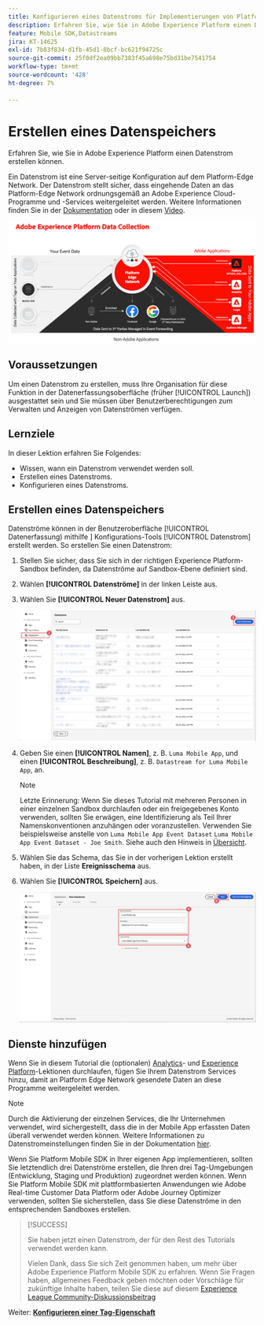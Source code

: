 ```yaml
---
title: Konfigurieren eines Datenstroms für Implementierungen von Platform Mobile SDK
description: Erfahren Sie, wie Sie in Adobe Experience Platform einen Datenstrom erstellen können.
feature: Mobile SDK,Datastreams
jira: KT-14625
exl-id: 7b83f834-d1fb-45d1-8bcf-bc621f94725c
source-git-commit: 25f0df2ea09bb7383f45a698e75bd31be7541754
workflow-type: tm+mt
source-wordcount: '428'
ht-degree: 7%

---
```


# Erstellen eines Datenspeichers

Erfahren Sie, wie Sie in Adobe Experience Platform einen Datenstrom erstellen können.

Ein Datenstrom ist eine Server-seitige Konfiguration auf dem Platform-Edge Network. Der Datenstrom stellt sicher, dass eingehende Daten an das Platform-Edge Network ordnungsgemäß an Adobe Experience Cloud-Programme und -Services weitergeleitet werden. Weitere Informationen finden Sie in der [Dokumentation](https://experienceleague.adobe.com/docs/experience-platform/datastreams/overview.html?lang=de) oder in diesem [Video](https://experienceleague.adobe.com/docs/platform-learn/data-collection/edge-network/configure-datastreams.html?lang=de).

![Architektur](assets/architecture.png)

## Voraussetzungen

Um einen Datenstrom zu erstellen, muss Ihre Organisation für diese Funktion in der Datenerfassungsoberfläche (früher [!UICONTROL Launch]) ausgestattet sein und Sie müssen über Benutzerberechtigungen zum Verwalten und Anzeigen von Datenströmen verfügen.

## Lernziele

In dieser Lektion erfahren Sie Folgendes:

* Wissen, wann ein Datenstrom verwendet werden soll.
* Erstellen eines Datenstroms.
* Konfigurieren eines Datenstroms.

## Erstellen eines Datenspeichers

Datenströme können in der Benutzeroberfläche [!UICONTROL Datenerfassung) mithilfe &#x200B;] Konfigurations-Tools [!UICONTROL Datenstrom] erstellt werden. So erstellen Sie einen Datenstrom:

1. Stellen Sie sicher, dass Sie sich in der richtigen Experience Platform-Sandbox befinden, da Datenströme auf Sandbox-Ebene definiert sind.
1. Wählen **[!UICONTROL Datenströme]** in der linken Leiste aus.
1. Wählen Sie **[!UICONTROL Neuer Datenstrom]** aus.

   ![Datenströme - Startseite](assets/datastream-new.png)

1. Geben Sie einen **[!UICONTROL Namen]**, z. B. `Luma Mobile App`, und einen **[!UICONTROL Beschreibung]**, z. B. `Datastream for Luma Mobile App`, an.

   >[!NOTE]
   >
   >Letzte Erinnerung: Wenn Sie dieses Tutorial mit mehreren Personen in einer einzelnen Sandbox durchlaufen oder ein freigegebenes Konto verwenden, sollten Sie erwägen, eine Identifizierung als Teil Ihrer Namenskonventionen anzuhängen oder voranzustellen. Verwenden Sie beispielsweise anstelle von `Luma Mobile App Event Dataset` `Luma Mobile App Event Dataset - Joe Smith`. Siehe auch den Hinweis in [Übersicht](overview.md).

1. Wählen Sie das Schema, das Sie in der vorherigen Lektion erstellt haben, in der Liste **Ereignisschema** aus.
1. Wählen Sie **[!UICONTROL Speichern]** aus.

   ![neue Datenströme](assets/datastream-name.png)


## Dienste hinzufügen

Wenn Sie in diesem Tutorial die (optionalen) [Analytics](analytics.md)- und [Experience Platform](platform.md)-Lektionen durchlaufen, fügen Sie Ihrem Datenstrom Services hinzu, damit an Platform Edge Network gesendete Daten an diese Programme weitergeleitet werden.

<!--

### Adobe Analytics

1. Select **[!UICONTROL Add Service]**.

1. Add **[!UICONTROL Adobe Analytics]** from the [!UICONTROL Service] list, 

1. Enter the name of the report site that you want to use in **[!UICONTROL Report Suite ID]**.

1. Enable the service by switching **[!UICONTROL Enabled]** on.

1. Select **[!UICONTROL Save]**.

   ![Add Adobe Analytics as datastream service](assets/datastream-service-aa.png)


### Adobe Experience Platform

You might also want to enable the Adobe Experience Platform service. 

>[!IMPORTANT]
>
>You can only enable the Adobe Experience Platform service when having created an event dataset. If you don't already have an event dataset created, follow the instructions [here](platform.md).

1. Click ![Add](https://spectrum.adobe.com/static/icons/workflow_18/Smock_AddCircle_18_N.svg) **[!UICONTROL Add Service]** to add another service.

1. Select **[!UICONTROL Adobe Experience Platform]** from the [!UICONTROL Service] list.

1. Enable the service by switching **[!UICONTROL Enabled]** on.

1. Select the **[!UICONTROL Event Dataset]** that you created as part of the [Create a dataset](platform.md#create-a-dataset) instructions, for example **Luma Mobile App Event Dataset**

1. Select **[!UICONTROL Save]**.

   ![Add Adobe Experience Platform as a datastream service](assets/datastream-service-aep.png)
1. The final configuration should look something like this.
   
   ![datastream settings](assets/datastream-settings.png)

-->


>[!NOTE]
>
>Durch die Aktivierung der einzelnen Services, die Ihr Unternehmen verwendet, wird sichergestellt, dass die in der Mobile App erfassten Daten überall verwendet werden können. Weitere Informationen zu Datenstromeinstellungen finden Sie in der Dokumentation [hier](https://experienceleague.adobe.com/docs/experience-platform/datastreams/overview.html?lang=de).

Wenn Sie Platform Mobile SDK in Ihrer eigenen App implementieren, sollten Sie letztendlich drei Datenströme erstellen, die Ihren drei Tag-Umgebungen (Entwicklung, Staging und Produktion) zugeordnet werden können. Wenn Sie Platform Mobile SDK mit plattformbasierten Anwendungen wie Adobe Real-time Customer Data Platform oder Adobe Journey Optimizer verwenden, sollten Sie sicherstellen, dass Sie diese Datenströme in den entsprechenden Sandboxes erstellen.

>[!SUCCESS]
>
>Sie haben jetzt einen Datenstrom, der für den Rest des Tutorials verwendet werden kann.
>
>Vielen Dank, dass Sie sich Zeit genommen haben, um mehr über Adobe Experience Platform Mobile SDK zu erfahren. Wenn Sie Fragen haben, allgemeines Feedback geben möchten oder Vorschläge für zukünftige Inhalte haben, teilen Sie diese auf diesem [Experience League Community-Diskussionsbeitrag](https://experienceleaguecommunities.adobe.com/t5/adobe-experience-platform-data/tutorial-discussion-implement-adobe-experience-cloud-in-mobile/td-p/443796?profile.language=de)

Weiter: **[Konfigurieren einer Tag-Eigenschaft](configure-tags.md)**
